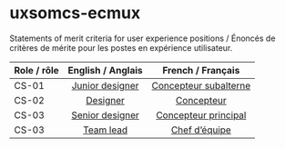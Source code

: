 # uxsomcs-ecmux
Statements of merit criteria for user experience positions / Énoncés de critères de mérite pour les postes en expérience utilisateur.

| Role / rôle      | English / Anglais   | French / Français  |
| ------------- |:-------------:| :-----:|
| CS-01    | [Junior designer](https://github.com/tc-ca/uxsomcs-ecmux/blob/master/CS-01-Junior%20designer.md)| [Concepteur subalterne](https://github.com/tc-ca/uxsomcs-ecmux/blob/master/CS-01-concepteur-subalterne.md) |
| CS-02     | [Designer](https://github.com/tc-ca/uxsomcs-ecmux/blob/master/CS-02-Designer.md)      |  [Concepteur](https://github.com/tc-ca/uxsomcs-ecmux/blob/master/CS-02-Concepteur.md) |
| CS-03 | [Senior designer](https://github.com/tc-ca/uxsomcs-ecmux/blob/master/CS-03-Senior%20designer.md)   |  [Concepteur principal](https://github.com/tc-ca/uxsomcs-ecmux/blob/master/CS-03-concepteur-principal.md) |
| CS-03 | [Team lead](https://github.com/tc-ca/uxsomcs-ecmux/blob/master/CS-03-Team%20lead.md)   |  [Chef d’équipe](https://github.com/tc-ca/uxsomcs-ecmux/blob/master/CS-03-Chef-dequipe.md) |
